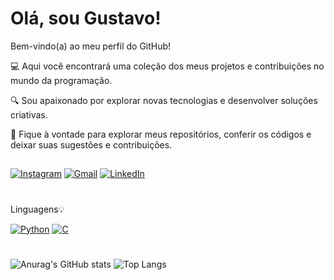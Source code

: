 # Olá, sou Gustavo! 

Bem-vindo(a) ao meu perfil do GitHub!

💻 Aqui você encontrará uma coleção dos meus projetos e contribuições no mundo da programação.

🔍 Sou apaixonado por explorar novas tecnologias e desenvolver soluções criativas.

🌟 Fique à vontade para explorar meus repositórios, conferir os códigos e deixar suas sugestões e contribuições.



##
<a href="https://www.instagram.com/gastuv0/" target="_blank"><img src="https://img.shields.io/badge/Instagram-E4405F?style=for-the-badge&logo=instagram&logoColor=white" alt="Instagram"></a>
<a href="mailto:gustavo.sarubbi1@gmail.com" target="_blank"><img src="https://img.shields.io/badge/Gmail-D14836?style=for-the-badge&logo=gmail&logoColor=white" alt="Gmail"></a>
<a href="https://www.linkedin.com/in/gustavo-sarubbi-b89904272/" target="_blank">
  <img src="https://img.shields.io/badge/LinkedIn-0077B5?style=for-the-badge&logo=linkedin&logoColor=white" alt="LinkedIn">
</a>
#
Linguagens💡

[![Python](https://img.shields.io/badge/Python-3776AB?style=for-the-badge&logo=python&logoColor=white)](#)
[![C](https://img.shields.io/badge/C-00599C?style=for-the-badge&logo=c&logoColor=white)](#)

#
![Anurag's GitHub stats](https://github-readme-stats.vercel.app/api?username=A1zn1&theme=great-gatsby&show_icons=true)
![Top Langs](https://github-readme-stats.vercel.app/api/top-langs/?username=a1zn1&theme=blue-green)

